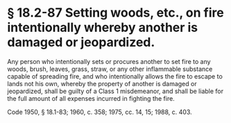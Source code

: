 # § 18.2-87 Setting woods, etc., on fire intentionally whereby another is damaged or jeopardized.

<p>Any person who intentionally sets or procures another to set fire to any woods, brush, leaves, grass, straw, or any other inflammable substance capable of spreading fire, and who intentionally allows the fire to escape to lands not his own, whereby the property of another is damaged or jeopardized, shall be guilty of a Class 1 misdemeanor, and shall be liable for the full amount of all expenses incurred in fighting the fire.</p><p>Code 1950, § 18.1-83; 1960, c. 358; 1975, cc. 14, 15; 1988, c. 403.</p>